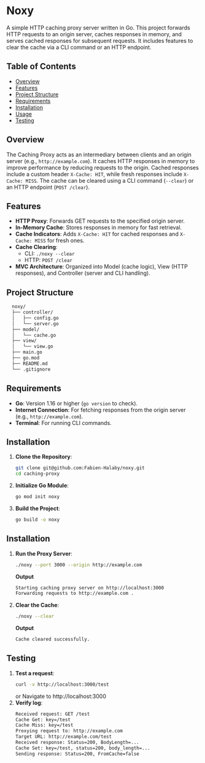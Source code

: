 # Noxy

A simple HTTP caching proxy server written in Go. This project forwards HTTP requests to an origin server, caches responses in memory, and serves cached responses for subsequent requests. It includes features to clear the cache via a CLI command or an HTTP endpoint.

## Table of Contents
- [Overview](#overview)
- [Features](#features)
- [Project Structure](#project-structure)
- [Requirements](#requirements)
- [Installation](#installation)
- [Usage](#usage)
- [Testing](#testing)

## Overview
The Caching Proxy acts as an intermediary between clients and an origin server (e.g., `http://example.com`). It caches HTTP responses in memory to improve performance by reducing requests to the origin. Cached responses include a custom header `X-Cache: HIT`, while fresh responses include `X-Cache: MISS`. The cache can be cleared using a CLI command (`--clear`) or an HTTP endpoint (`POST /clear`).

## Features
- **HTTP Proxy**: Forwards GET requests to the specified origin server.
- **In-Memory Cache**: Stores responses in memory for fast retrieval.
- **Cache Indicators**: Adds `X-Cache: HIT` for cached responses and `X-Cache: MISS` for fresh ones.
- **Cache Clearing**:
  - CLI: `./noxy --clear`
  - HTTP: `POST /clear`
- **MVC Architecture**: Organized into Model (cache logic), View (HTTP responses), and Controller (server and CLI handling).

## Project Structure
```bash
  noxy/
  ├── controller/
  │   ├── config.go
  │   └── server.go
  ├── model/
  │   └── cache.go
  ├── view/
  │   └── view.go
  ├── main.go
  ├── go.mod
  ├── README.md
  └── .gitignore
  ```

## Requirements
- **Go**: Version 1.16 or higher (`go version` to check).
- **Internet Connection**: For fetching responses from the origin server (e.g., `http://example.com`).
- **Terminal**: For running CLI commands.

## Installation
1. **Clone the Repository**:
   ```bash
   git clone git@github.com:Fabien-Halaby/noxy.git
   cd caching-proxy
   ```
2. **Initialize Go Module**:
   ```bash
   go mod init noxy
   ```
3. **Build the Project**:
   ```bash
   go build -o noxy
   ```

## Installation
1. **Run the Proxy Server**:
   ```bash
   ./noxy --port 3000 --origin http://example.com
   ```
    **Output**
   ```bash
   Starting caching proxy server on http://localhost:3000
   Forwarding requests to http://example.com .
   ```
2. **Clear the Cache**:
   ```bash
   ./noxy --clear
   ```
   **Output**
   ```bash
   Cache cleared successfully.
   ```

## Testing
1. **Test a request**:
   ```bash
   curl -v http://localhost:3000/test
   ```
   or
   Navigate to http://localhost:3000
2. **Verify log**:
   ```bash
   Received request: GET /test
   Cache Get: key=/test
   Cache Miss: key=/test
   Proxying request to: http://example.com
   Target URL: http://example.com/test
   Received response: Status=200, BodyLength=...
   Cache Set: key=/test, status=200, body_length=...
   Sending response: Status=200, FromCache=false
   ```

